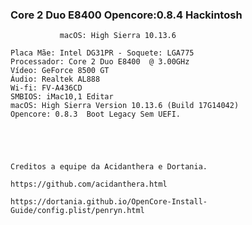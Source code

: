 ### Core 2 Duo E8400 Opencore:0.8.4 Hackintosh

               macOS: High Sierra 10.13.6


 
 ``` Plataforma: Desktop | Yonah, Conroe and Penryn
Placa Mãe: Intel DG31PR - Soquete: LGA775
Processador: Core 2 Duo E8400  @ 3.00GHz
Vídeo: GeForce 8500 GT
Áudio: Realtek AL888
Wi-fi: FV-A436CD
SMBIOS: iMac10,1 Editar
macOS: High Sierra Version 10.13.6 (Build 17G14042)
Opencore: 0.8.3  Boot Legacy Sem UEFI.





 Creditos a equipe da Acidanthera e Dortania.
 
 https://github.com/acidanthera.html
 
 https://dortania.github.io/OpenCore-Install-Guide/config.plist/penryn.html
